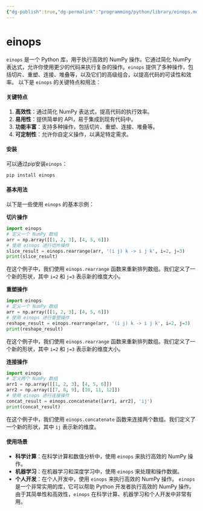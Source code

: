 ```yaml
---
{"dg-publish":true,"dg-permalink":"programming/python/library/einops.md","permalink":"/programming/python/library/einops.md/"}
---
```



# einops

`einops` 是一个 Python 库，用于执行高效的 NumPy 操作。它通过简化 NumPy 表达式，允许你使用更少的代码来执行复杂的操作。`einops` 提供了多种操作，包括切片、重塑、连接、堆叠等，以及它们的高级组合，以提高代码的可读性和效率。 以下是 `einops` 的关键特点和用法：

#### 关键特点

1. **高效性**：通过简化 NumPy 表达式，提高代码的执行效率。
2. **易用性**：提供简单的 API，易于集成到现有代码中。
3. **功能丰富**：支持多种操作，包括切片、重塑、连接、堆叠等。
4. **可定制性**：允许你自定义操作，以满足特定需求。

#### 安装

可以通过pip安装`einops`：

```bash
pip install einops
```

#### 基本用法

以下是一些使用 `einops` 的基本示例：

**切片操作**

```python
import einops
# 定义一个 NumPy 数组
arr = np.array([[1, 2, 3], [4, 5, 6]])
# 使用 einops 进行切片操作
slice_result = einops.rearrange(arr, '(i j) k -> i j k', i=2, j=3)
print(slice_result)
```

在这个例子中，我们使用 `einops.rearrange` 函数来重新排列数组。我们定义了一个新的形状，其中 `i=2` 和 `j=3` 表示新的维度大小。

**重塑操作**

```python
import einops
# 定义一个 NumPy 数组
arr = np.array([[1, 2, 3], [4, 5, 6]])
# 使用 einops 进行重塑操作
reshape_result = einops.rearrange(arr, '(i j) k -> i j k', i=2, j=3)
print(reshape_result)
```

在这个例子中，我们使用 `einops.rearrange` 函数来重新排列数组。我们定义了一个新的形状，其中 `i=2` 和 `j=3` 表示新的维度大小。

**连接操作**

```python
import einops
# 定义两个 NumPy 数组
arr1 = np.array([[1, 2, 3], [4, 5, 6]])
arr2 = np.array([[7, 8, 9], [10, 11, 12]])
# 使用 einops 进行连接操作
concat_result = einops.concatenate([arr1, arr2], 'ij')
print(concat_result)
```

在这个例子中，我们使用 `einops.concatenate` 函数来连接两个数组。我们定义了一个新的形状，其中 `ij` 表示新的维度。

#### 使用场景

* **科学计算**：在科学计算和数值分析中，使用 `einops` 来执行高效的 NumPy 操作。
* **机器学习**：在机器学习和深度学习中，使用 `einops` 来处理和操作数据。
* **个人开发**：在个人开发中，使用 `einops` 来执行高效的 NumPy 操作。 `einops` 是一个非常实用的库，它可以帮助 Python 开发者执行高效的 NumPy 操作。由于其简单性和高效性，`einops` 在科学计算、机器学习和个人开发中非常有用。